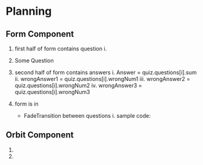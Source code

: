 # Planning

## Form Component 

1. first half of form contains question
    i. <li>Some Question</li>

2. second half of form contains answers
    i. Answer = quiz.questions[i].sum
    ii. wrongAnswer1 = quiz.questions[i].wrongNum1
    iii. wrongAnswer2 = quiz.questions[i].wrongNum2
    iv. wrongAnswer3 = quiz.questions[i].wrongNum3

3. form is in <ul>

4. FadeTransition between questions
    i. sample code:
        <!-- import FadeTransition from "../src/transitions/fadeTransition";
        ...
        {/*Applying to Login Box*/}
        <FadeTransition isOpen={this.state.isLoginOpen} duration={500}>
        <div className="box-container">
            <LoginBox />
        </div>
        </FadeTransition>
        {/*Applying to Register Box*/}
        <FadeTransition isOpen={this.state.isRegisterOpen} duration={500}>
        <div className="box-container">
            <RegisterBox />
        </div>
        </FadeTransition>
        ... -->

## Orbit Component

1. 

2. 